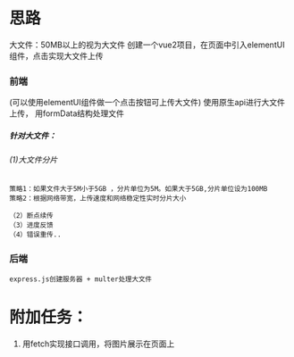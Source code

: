 # 思路

大文件：50MB以上的视为大文件
创建一个vue2项目，在页面中引入elementUI组件，点击实现大文件上传

### 前端
 (可以使用elementUI组件做一个点击按钮可上传大文件)
 使用原生api进行大文件上传，
 用formData结构处理文件
 ##### 针对大文件：
###### (1)大文件分片
    策略1：如果文件大于5M小于5GB ，分片单位为5M。如果大于5GB,分片单位设为100MB
    策略2：根据网络带宽，上传速度和网络稳定性实时分片大小
    
    （2）断点续传
    （3）进度反馈
    （4）错误重传..
 
###  后端
    express.js创建服务器 + multer处理大文件




# 附加任务：
1. 用fetch实现接口调用，将图片展示在页面上